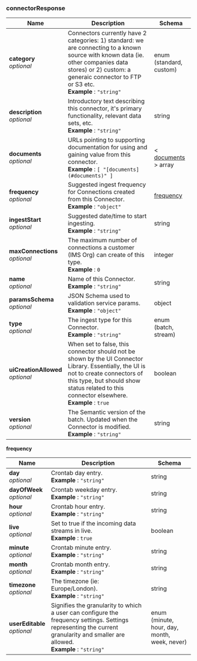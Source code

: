 
<a name="connectorresponse"></a>
### connectorResponse

|Name|Description|Schema|
|---|---|---|
|**category**  <br>*optional*|Connectors currently have 2 categories: 1) standard: we are connecting to a known source with known data (ie. other companies data stores) or 2) custom: a generaic connector to FTP or S3 etc.  <br>**Example** : `"string"`|enum (standard, custom)|
|**description**  <br>*optional*|Introductory text describing this connector, it's primary functionality, relevant data sets, etc.  <br>**Example** : `"string"`|string|
|**documents**  <br>*optional*|URLs pointing to supporting documentation for using and gaining value from this connector.  <br>**Example** : `[ "[documents](#documents)" ]`|< [documents](documents.md#documents) > array|
|**frequency**  <br>*optional*|Suggested ingest frequency for Connections created from this Connector.  <br>**Example** : `"object"`|[frequency](#connectorresponse-frequency)|
|**ingestStart**  <br>*optional*|Suggested date/time to start ingesting.  <br>**Example** : `"string"`|string|
|**maxConnections**  <br>*optional*|The maximum number of connections a customer (IMS Org) can create of this type.  <br>**Example** : `0`|integer|
|**name**  <br>*optional*|Name of this Connector.  <br>**Example** : `"string"`|string|
|**paramsSchema**  <br>*optional*|JSON Schema used to validation service params.  <br>**Example** : `"object"`|object|
|**type**  <br>*optional*|The ingest type for this Connector.  <br>**Example** : `"string"`|enum (batch, stream)|
|**uiCreationAllowed**  <br>*optional*|When set to false, this connector should not be shown by the UI Connector Library. Essentially, the UI is not to create connectors of this type, but should show status related to this connector elsewhere.  <br>**Example** : `true`|boolean|
|**version**  <br>*optional*|The Semantic version of the batch. Updated when the Connector is modified.  <br>**Example** : `"string"`|string|

<a name="connectorresponse-frequency"></a>
**frequency**

|Name|Description|Schema|
|---|---|---|
|**day**  <br>*optional*|Crontab day entry.  <br>**Example** : `"string"`|string|
|**dayOfWeek**  <br>*optional*|Crontab weekday entry.  <br>**Example** : `"string"`|string|
|**hour**  <br>*optional*|Crontab hour entry.  <br>**Example** : `"string"`|string|
|**live**  <br>*optional*|Set to true if the incoming data streams in live.  <br>**Example** : `true`|boolean|
|**minute**  <br>*optional*|Crontab minute entry.  <br>**Example** : `"string"`|string|
|**month**  <br>*optional*|Crontab month entry.  <br>**Example** : `"string"`|string|
|**timezone**  <br>*optional*|The timezone (ie: Europe/London).  <br>**Example** : `"string"`|string|
|**userEditable**  <br>*optional*|Signifies the granularity to which a user can configure the frequency settings. Settings representing the current granularity and smaller are allowed.  <br>**Example** : `"string"`|enum (minute, hour, day, month, week, never)|



